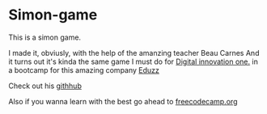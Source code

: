 # Simon-game


This is a simon game.

I made it, obviusly, with the help of the amanzing teacher Beau Carnes
And it turns out it's kinda the same game I must do for [Digital innovation one.](https://digitalinnovation.one/) in a bootcamp for this amazing company [Eduzz](https://www.eduzz.com/)

Check out his [githhub](https://github.com/beaucarnes)

Also if you wanna learn with the best go ahead to [freecodecamp.org](https://www.freecodecamp.org/)
